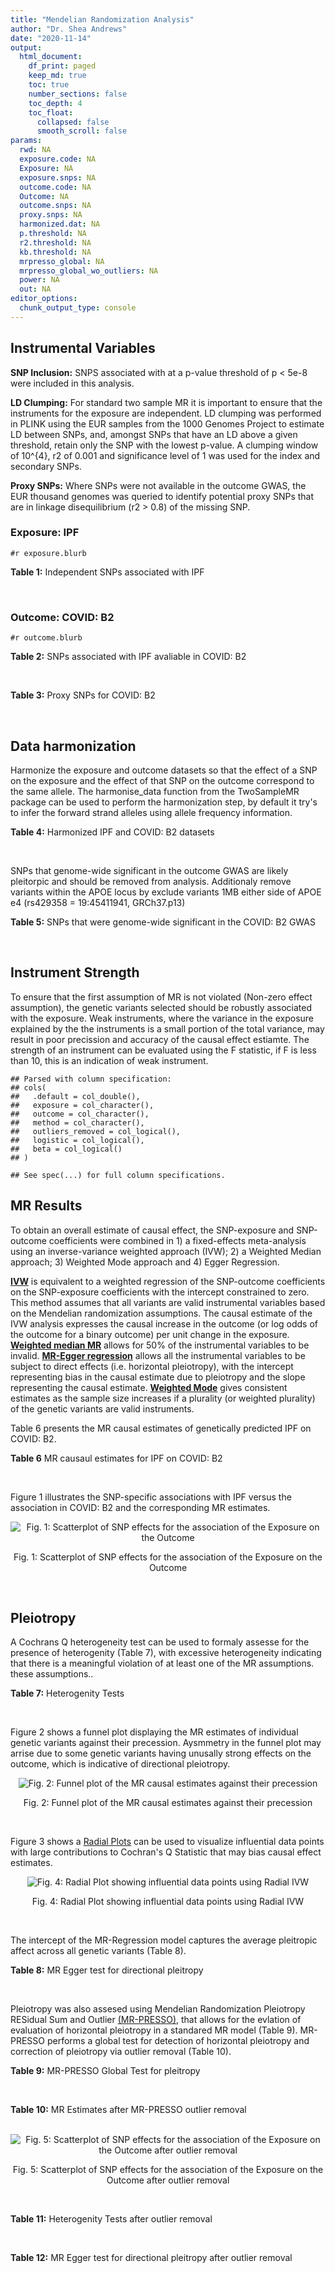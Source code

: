 ```yaml
---
title: "Mendelian Randomization Analysis"
author: "Dr. Shea Andrews"
date: "2020-11-14"
output:
  html_document:
    df_print: paged
    keep_md: true
    toc: true
    number_sections: false
    toc_depth: 4
    toc_float:
      collapsed: false
      smooth_scroll: false
params:
  rwd: NA
  exposure.code: NA
  Exposure: NA
  exposure.snps: NA
  outcome.code: NA
  Outcome: NA
  outcome.snps: NA
  proxy.snps: NA
  harmonized.dat: NA
  p.threshold: NA
  r2.threshold: NA
  kb.threshold: NA
  mrpresso_global: NA
  mrpresso_global_wo_outliers: NA
  power: NA
  out: NA
editor_options:
  chunk_output_type: console
---
```







## Instrumental Variables
**SNP Inclusion:** SNPS associated with at a p-value threshold of p < 5e-8 were included in this analysis.
<br>

**LD Clumping:** For standard two sample MR it is important to ensure that the instruments for the exposure are independent. LD clumping was performed in PLINK using the EUR samples from the 1000 Genomes Project to estimate LD between SNPs, and, amongst SNPs that have an LD above a given threshold, retain only the SNP with the lowest p-value. A clumping window of 10^{4}, r2 of 0.001 and significance level of 1 was used for the index and secondary SNPs.
<br>

**Proxy SNPs:** Where SNPs were not available in the outcome GWAS, the EUR thousand genomes was queried to identify potential proxy SNPs that are in linkage disequilibrium (r2 > 0.8) of the missing SNP.
<br>

### Exposure: IPF
`#r exposure.blurb`
<br>

**Table 1:** Independent SNPs associated with IPF
<div data-pagedtable="false">
  <script data-pagedtable-source type="application/json">
{"columns":[{"label":["SNP"],"name":[1],"type":["chr"],"align":["left"]},{"label":["CHROM"],"name":[2],"type":["dbl"],"align":["right"]},{"label":["POS"],"name":[3],"type":["dbl"],"align":["right"]},{"label":["REF"],"name":[4],"type":["chr"],"align":["left"]},{"label":["ALT"],"name":[5],"type":["chr"],"align":["left"]},{"label":["AF"],"name":[6],"type":["dbl"],"align":["right"]},{"label":["BETA"],"name":[7],"type":["dbl"],"align":["right"]},{"label":["SE"],"name":[8],"type":["dbl"],"align":["right"]},{"label":["Z"],"name":[9],"type":["dbl"],"align":["right"]},{"label":["P"],"name":[10],"type":["dbl"],"align":["right"]},{"label":["N"],"name":[11],"type":["dbl"],"align":["right"]},{"label":["TRAIT"],"name":[12],"type":["chr"],"align":["left"]}],"data":[{"1":"rs78238620","2":"3","3":"44902386","4":"T","5":"A","6":"0.053459","7":"0.4593835","8":"0.07390969","9":"6.215471","10":"5.117086e-10","11":"11259","12":"Idiopathic_Pulmonary_Fibrosis"},{"1":"rs12696304","2":"3","3":"169481271","4":"C","5":"G","6":"0.278854","7":"0.2668156","8":"0.03717319","9":"7.177635","10":"7.092778e-13","11":"11259","12":"Idiopathic_Pulmonary_Fibrosis"},{"1":"rs2013701","2":"4","3":"89885086","4":"G","5":"T","6":"0.487438","7":"-0.2424697","8":"0.03330002","9":"-7.281368","10":"3.304528e-13","11":"11259","12":"Idiopathic_Pulmonary_Fibrosis"},{"1":"rs7725218","2":"5","3":"1282414","4":"G","5":"A","6":"0.323107","7":"-0.3293240","8":"0.03544862","9":"-9.290180","10":"1.540283e-20","11":"11259","12":"Idiopathic_Pulmonary_Fibrosis"},{"1":"rs2076295","2":"6","3":"7563232","4":"T","5":"G","6":"0.468835","7":"0.3799705","8":"0.03322854","9":"11.435066","10":"2.793256e-30","11":"11259","12":"Idiopathic_Pulmonary_Fibrosis"},{"1":"rs12699415","2":"7","3":"1909479","4":"A","5":"G","6":"0.580176","7":"-0.2440172","8":"0.03400225","9":"-7.176502","10":"7.151760e-13","11":"11259","12":"Idiopathic_Pulmonary_Fibrosis"},{"1":"rs2897075","2":"7","3":"99630342","4":"C","5":"T","6":"0.391410","7":"0.2585521","8":"0.03404714","9":"7.593945","10":"3.103096e-14","11":"11259","12":"Idiopathic_Pulmonary_Fibrosis"},{"1":"rs28513081","2":"8","3":"120934126","4":"A","5":"G","6":"0.427310","7":"-0.2034907","8":"0.03346963","9":"-6.079862","10":"1.202864e-09","11":"11259","12":"Idiopathic_Pulmonary_Fibrosis"},{"1":"rs35705950","2":"11","3":"1241221","4":"G","5":"T","6":"0.140904","7":"1.5773608","8":"0.05180105","9":"30.450365","10":"1.184630e-203","11":"11259","12":"Idiopathic_Pulmonary_Fibrosis"},{"1":"rs9577395","2":"13","3":"113534984","4":"C","5":"G","6":"0.207732","7":"-0.2642992","8":"0.04115030","9":"-6.422778","10":"1.338099e-10","11":"11259","12":"Idiopathic_Pulmonary_Fibrosis"},{"1":"rs59424629","2":"15","3":"40720542","4":"G","5":"T","6":"0.538260","7":"0.2678313","8":"0.03320740","9":"8.065411","10":"7.298965e-16","11":"11259","12":"Idiopathic_Pulmonary_Fibrosis"},{"1":"rs62023891","2":"15","3":"86097216","4":"G","5":"A","6":"0.300615","7":"0.2356498","8":"0.03664299","9":"6.430965","10":"1.267962e-10","11":"11259","12":"Idiopathic_Pulmonary_Fibrosis"},{"1":"rs17652520","2":"17","3":"44098967","4":"G","5":"A","6":"0.214766","7":"-0.3286135","8":"0.04066747","9":"-8.080502","10":"6.450078e-16","11":"11259","12":"Idiopathic_Pulmonary_Fibrosis"},{"1":"rs12610495","2":"19","3":"4717672","4":"A","5":"G","6":"0.305555","7":"0.2722340","8":"0.03899250","9":"6.981701","10":"2.916276e-12","11":"11259","12":"Idiopathic_Pulmonary_Fibrosis"},{"1":"rs41308092","2":"20","3":"62324391","4":"G","5":"A","6":"0.019674","7":"0.7503587","8":"0.12196998","9":"6.151995","10":"7.651443e-10","11":"11259","12":"Idiopathic_Pulmonary_Fibrosis"}],"options":{"columns":{"min":{},"max":[10]},"rows":{"min":[10],"max":[10]},"pages":{}}}
  </script>
</div>
<br>

### Outcome: COVID: B2
`#r outcome.blurb`
<br>

**Table 2:** SNPs associated with IPF avaliable in COVID: B2
<div data-pagedtable="false">
  <script data-pagedtable-source type="application/json">
{"columns":[{"label":["SNP"],"name":[1],"type":["chr"],"align":["left"]},{"label":["CHROM"],"name":[2],"type":["dbl"],"align":["right"]},{"label":["POS"],"name":[3],"type":["dbl"],"align":["right"]},{"label":["REF"],"name":[4],"type":["chr"],"align":["left"]},{"label":["ALT"],"name":[5],"type":["chr"],"align":["left"]},{"label":["AF"],"name":[6],"type":["dbl"],"align":["right"]},{"label":["BETA"],"name":[7],"type":["dbl"],"align":["right"]},{"label":["SE"],"name":[8],"type":["dbl"],"align":["right"]},{"label":["Z"],"name":[9],"type":["dbl"],"align":["right"]},{"label":["P"],"name":[10],"type":["dbl"],"align":["right"]},{"label":["N"],"name":[11],"type":["dbl"],"align":["right"]},{"label":["TRAIT"],"name":[12],"type":["chr"],"align":["left"]}],"data":[{"1":"rs78238620","2":"3","3":"44902386","4":"T","5":"A","6":"0.05113","7":"0.0860830","8":"0.050848","9":"1.69294761","10":"9.047e-02","11":"908494","12":"COVID:_hospitalized_vs._population__eur"},{"1":"rs12696304","2":"3","3":"169481271","4":"C","5":"G","6":"0.25940","7":"0.0299240","8":"0.026000","9":"1.15092308","10":"2.498e-01","11":"908494","12":"COVID:_hospitalized_vs._population__eur"},{"1":"rs2013701","2":"4","3":"89885086","4":"G","5":"T","6":"0.52480","7":"-0.0307060","8":"0.023123","9":"-1.32794188","10":"1.842e-01","11":"907881","12":"COVID:_hospitalized_vs._population__eur"},{"1":"rs7725218","2":"5","3":"1282414","4":"G","5":"A","6":"0.34740","7":"-0.0406890","8":"0.023980","9":"-1.69678899","10":"8.974e-02","11":"908494","12":"COVID:_hospitalized_vs._population__eur"},{"1":"rs2076295","2":"6","3":"7563232","4":"T","5":"G","6":"0.43730","7":"0.0368530","8":"0.029419","9":"1.25269384","10":"2.103e-01","11":"895822","12":"COVID:_hospitalized_vs._population__eur"},{"1":"rs12699415","2":"7","3":"1909479","4":"A","5":"G","6":"0.57590","7":"-0.0435210","8":"0.023406","9":"-1.85939503","10":"6.297e-02","11":"908494","12":"COVID:_hospitalized_vs._population__eur"},{"1":"rs2897075","2":"7","3":"99630342","4":"C","5":"T","6":"0.37790","7":"0.0998730","8":"0.025046","9":"3.98758285","10":"6.675e-05","11":"905265","12":"COVID:_hospitalized_vs._population__eur"},{"1":"rs28513081","2":"8","3":"120934126","4":"A","5":"G","6":"0.46090","7":"-0.0438690","8":"0.027630","9":"-1.58773073","10":"1.124e-01","11":"898438","12":"COVID:_hospitalized_vs._population__eur"},{"1":"rs35705950","2":"11","3":"1241221","4":"G","5":"T","6":"0.11210","7":"-0.1875500","8":"0.045510","9":"-4.12107229","10":"3.769e-05","11":"624027","12":"COVID:_hospitalized_vs._population__eur"},{"1":"rs9577395","2":"13","3":"113534984","4":"C","5":"G","6":"0.21990","7":"0.0801480","8":"0.027858","9":"2.87701917","10":"4.015e-03","11":"908494","12":"COVID:_hospitalized_vs._population__eur"},{"1":"rs59424629","2":"15","3":"40720542","4":"G","5":"T","6":"0.54680","7":"0.0150460","8":"0.023010","9":"0.65388961","10":"5.132e-01","11":"908494","12":"COVID:_hospitalized_vs._population__eur"},{"1":"rs62023891","2":"15","3":"86097216","4":"G","5":"A","6":"0.30050","7":"-0.0024681","8":"0.025741","9":"-0.09588206","10":"9.236e-01","11":"908494","12":"COVID:_hospitalized_vs._population__eur"},{"1":"rs17652520","2":"17","3":"44098967","4":"G","5":"A","6":"0.18050","7":"-0.1202400","8":"0.032867","9":"-3.65838075","10":"2.539e-04","11":"898438","12":"COVID:_hospitalized_vs._population__eur"},{"1":"rs12610495","2":"19","3":"4717672","4":"A","5":"G","6":"0.31460","7":"0.1750800","8":"0.032082","9":"5.45726576","10":"4.835e-08","11":"895822","12":"COVID:_hospitalized_vs._population__eur"},{"1":"rs41308092","2":"20","3":"62324391","4":"G","5":"A","6":"0.02773","7":"-0.1034900","8":"0.087846","9":"-1.17808437","10":"2.388e-01","11":"906360","12":"COVID:_hospitalized_vs._population__eur"}],"options":{"columns":{"min":{},"max":[10]},"rows":{"min":[10],"max":[10]},"pages":{}}}
  </script>
</div>
<br>

**Table 3:** Proxy SNPs for COVID: B2
<div data-pagedtable="false">
  <script data-pagedtable-source type="application/json">
{"columns":[{"label":["proxy.outcome"],"name":[1],"type":["lgl"],"align":["right"]},{"label":["target_snp"],"name":[2],"type":["lgl"],"align":["right"]},{"label":["proxy_snp"],"name":[3],"type":["lgl"],"align":["right"]},{"label":["ld.r2"],"name":[4],"type":["lgl"],"align":["right"]},{"label":["Dprime"],"name":[5],"type":["lgl"],"align":["right"]},{"label":["ref.proxy"],"name":[6],"type":["lgl"],"align":["right"]},{"label":["alt.proxy"],"name":[7],"type":["lgl"],"align":["right"]},{"label":["CHROM"],"name":[8],"type":["lgl"],"align":["right"]},{"label":["POS"],"name":[9],"type":["lgl"],"align":["right"]},{"label":["ALT.proxy"],"name":[10],"type":["lgl"],"align":["right"]},{"label":["REF.proxy"],"name":[11],"type":["lgl"],"align":["right"]},{"label":["AF"],"name":[12],"type":["lgl"],"align":["right"]},{"label":["BETA"],"name":[13],"type":["lgl"],"align":["right"]},{"label":["SE"],"name":[14],"type":["lgl"],"align":["right"]},{"label":["P"],"name":[15],"type":["lgl"],"align":["right"]},{"label":["N"],"name":[16],"type":["lgl"],"align":["right"]},{"label":["ref"],"name":[17],"type":["lgl"],"align":["right"]},{"label":["alt"],"name":[18],"type":["lgl"],"align":["right"]},{"label":["ALT"],"name":[19],"type":["lgl"],"align":["right"]},{"label":["REF"],"name":[20],"type":["lgl"],"align":["right"]},{"label":["PHASE"],"name":[21],"type":["lgl"],"align":["right"]}],"data":[{"1":"NA","2":"NA","3":"NA","4":"NA","5":"NA","6":"NA","7":"NA","8":"NA","9":"NA","10":"NA","11":"NA","12":"NA","13":"NA","14":"NA","15":"NA","16":"NA","17":"NA","18":"NA","19":"NA","20":"NA","21":"NA"}],"options":{"columns":{"min":{},"max":[10]},"rows":{"min":[10],"max":[10]},"pages":{}}}
  </script>
</div>
<br>

## Data harmonization
Harmonize the exposure and outcome datasets so that the effect of a SNP on the exposure and the effect of that SNP on the outcome correspond to the same allele. The harmonise_data function from the TwoSampleMR package can be used to perform the harmonization step, by default it try's to infer the forward strand alleles using allele frequency information.
<br>

**Table 4:** Harmonized IPF and COVID: B2 datasets
<div data-pagedtable="false">
  <script data-pagedtable-source type="application/json">
{"columns":[{"label":["SNP"],"name":[1],"type":["chr"],"align":["left"]},{"label":["effect_allele.exposure"],"name":[2],"type":["chr"],"align":["left"]},{"label":["other_allele.exposure"],"name":[3],"type":["chr"],"align":["left"]},{"label":["effect_allele.outcome"],"name":[4],"type":["chr"],"align":["left"]},{"label":["other_allele.outcome"],"name":[5],"type":["chr"],"align":["left"]},{"label":["beta.exposure"],"name":[6],"type":["dbl"],"align":["right"]},{"label":["beta.outcome"],"name":[7],"type":["dbl"],"align":["right"]},{"label":["eaf.exposure"],"name":[8],"type":["dbl"],"align":["right"]},{"label":["eaf.outcome"],"name":[9],"type":["dbl"],"align":["right"]},{"label":["remove"],"name":[10],"type":["lgl"],"align":["right"]},{"label":["palindromic"],"name":[11],"type":["lgl"],"align":["right"]},{"label":["ambiguous"],"name":[12],"type":["lgl"],"align":["right"]},{"label":["id.outcome"],"name":[13],"type":["chr"],"align":["left"]},{"label":["chr.outcome"],"name":[14],"type":["dbl"],"align":["right"]},{"label":["pos.outcome"],"name":[15],"type":["dbl"],"align":["right"]},{"label":["se.outcome"],"name":[16],"type":["dbl"],"align":["right"]},{"label":["z.outcome"],"name":[17],"type":["dbl"],"align":["right"]},{"label":["pval.outcome"],"name":[18],"type":["dbl"],"align":["right"]},{"label":["samplesize.outcome"],"name":[19],"type":["dbl"],"align":["right"]},{"label":["outcome"],"name":[20],"type":["chr"],"align":["left"]},{"label":["mr_keep.outcome"],"name":[21],"type":["lgl"],"align":["right"]},{"label":["pval_origin.outcome"],"name":[22],"type":["chr"],"align":["left"]},{"label":["chr.exposure"],"name":[23],"type":["dbl"],"align":["right"]},{"label":["pos.exposure"],"name":[24],"type":["dbl"],"align":["right"]},{"label":["se.exposure"],"name":[25],"type":["dbl"],"align":["right"]},{"label":["z.exposure"],"name":[26],"type":["dbl"],"align":["right"]},{"label":["pval.exposure"],"name":[27],"type":["dbl"],"align":["right"]},{"label":["samplesize.exposure"],"name":[28],"type":["dbl"],"align":["right"]},{"label":["exposure"],"name":[29],"type":["chr"],"align":["left"]},{"label":["mr_keep.exposure"],"name":[30],"type":["lgl"],"align":["right"]},{"label":["pval_origin.exposure"],"name":[31],"type":["chr"],"align":["left"]},{"label":["id.exposure"],"name":[32],"type":["chr"],"align":["left"]},{"label":["action"],"name":[33],"type":["dbl"],"align":["right"]},{"label":["mr_keep"],"name":[34],"type":["lgl"],"align":["right"]},{"label":["pt"],"name":[35],"type":["dbl"],"align":["right"]},{"label":["pleitropy_keep"],"name":[36],"type":["lgl"],"align":["right"]},{"label":["mrpresso_RSSobs"],"name":[37],"type":["dbl"],"align":["right"]},{"label":["mrpresso_pval"],"name":[38],"type":["chr"],"align":["left"]},{"label":["mrpresso_keep"],"name":[39],"type":["lgl"],"align":["right"]}],"data":[{"1":"rs12610495","2":"G","3":"A","4":"G","5":"A","6":"0.2722340","7":"0.1750800","8":"0.305555","9":"0.31460","10":"FALSE","11":"FALSE","12":"FALSE","13":"sLnOwY","14":"19","15":"4717672","16":"0.032082","17":"5.45726576","18":"4.835e-08","19":"895822","20":"covidhgi2020anaB2v4eur","21":"TRUE","22":"reported","23":"19","24":"4717672","25":"0.03899250","26":"6.981701","27":"2.916276e-12","28":"11259","29":"Allen2020ipf","30":"TRUE","31":"reported","32":"U7at2s","33":"2","34":"TRUE","35":"5e-08","36":"FALSE","37":"NA","38":"NA","39":"NA"},{"1":"rs12696304","2":"G","3":"C","4":"G","5":"C","6":"0.2668156","7":"0.0299240","8":"0.278854","9":"0.25940","10":"FALSE","11":"TRUE","12":"FALSE","13":"sLnOwY","14":"3","15":"169481271","16":"0.026000","17":"1.15092308","18":"2.498e-01","19":"908494","20":"covidhgi2020anaB2v4eur","21":"TRUE","22":"reported","23":"3","24":"169481271","25":"0.03717319","26":"7.177635","27":"7.092778e-13","28":"11259","29":"Allen2020ipf","30":"TRUE","31":"reported","32":"U7at2s","33":"2","34":"TRUE","35":"5e-08","36":"TRUE","37":"8.696884e-04","38":"1","39":"TRUE"},{"1":"rs12699415","2":"G","3":"A","4":"G","5":"A","6":"-0.2440172","7":"-0.0435210","8":"0.580176","9":"0.57590","10":"FALSE","11":"FALSE","12":"FALSE","13":"sLnOwY","14":"7","15":"1909479","16":"0.023406","17":"-1.85939503","18":"6.297e-02","19":"908494","20":"covidhgi2020anaB2v4eur","21":"TRUE","22":"reported","23":"7","24":"1909479","25":"0.03400225","26":"-7.176502","27":"7.151760e-13","28":"11259","29":"Allen2020ipf","30":"TRUE","31":"reported","32":"U7at2s","33":"2","34":"TRUE","35":"5e-08","36":"TRUE","37":"1.924073e-03","38":"0.8582","39":"TRUE"},{"1":"rs17652520","2":"A","3":"G","4":"A","5":"G","6":"-0.3286135","7":"-0.1202400","8":"0.214766","9":"0.18050","10":"FALSE","11":"FALSE","12":"FALSE","13":"sLnOwY","14":"17","15":"44098967","16":"0.032867","17":"-3.65838075","18":"2.539e-04","19":"898438","20":"covidhgi2020anaB2v4eur","21":"TRUE","22":"reported","23":"17","24":"44098967","25":"0.04066747","26":"-8.080502","27":"6.450078e-16","28":"11259","29":"Allen2020ipf","30":"TRUE","31":"reported","32":"U7at2s","33":"2","34":"TRUE","35":"5e-08","36":"TRUE","37":"1.511810e-02","38":"0.0056","39":"FALSE"},{"1":"rs2013701","2":"T","3":"G","4":"T","5":"G","6":"-0.2424697","7":"-0.0307060","8":"0.487438","9":"0.52480","10":"FALSE","11":"FALSE","12":"FALSE","13":"sLnOwY","14":"4","15":"89885086","16":"0.023123","17":"-1.32794188","18":"1.842e-01","19":"907881","20":"covidhgi2020anaB2v4eur","21":"TRUE","22":"reported","23":"4","24":"89885086","25":"0.03330002","26":"-7.281368","27":"3.304528e-13","28":"11259","29":"Allen2020ipf","30":"TRUE","31":"reported","32":"U7at2s","33":"2","34":"TRUE","35":"5e-08","36":"TRUE","37":"9.312698e-04","38":"1","39":"TRUE"},{"1":"rs2076295","2":"G","3":"T","4":"G","5":"T","6":"0.3799705","7":"0.0368530","8":"0.468835","9":"0.43730","10":"FALSE","11":"FALSE","12":"FALSE","13":"sLnOwY","14":"6","15":"7563232","16":"0.029419","17":"1.25269384","18":"2.103e-01","19":"895822","20":"covidhgi2020anaB2v4eur","21":"TRUE","22":"reported","23":"6","24":"7563232","25":"0.03322854","26":"11.435066","27":"2.793256e-30","28":"11259","29":"Allen2020ipf","30":"TRUE","31":"reported","32":"U7at2s","33":"2","34":"TRUE","35":"5e-08","36":"TRUE","37":"1.361667e-03","38":"1","39":"TRUE"},{"1":"rs28513081","2":"G","3":"A","4":"G","5":"A","6":"-0.2034907","7":"-0.0438690","8":"0.427310","9":"0.46090","10":"FALSE","11":"FALSE","12":"FALSE","13":"sLnOwY","14":"8","15":"120934126","16":"0.027630","17":"-1.58773073","18":"1.124e-01","19":"898438","20":"covidhgi2020anaB2v4eur","21":"TRUE","22":"reported","23":"8","24":"120934126","25":"0.03346963","26":"-6.079862","27":"1.202864e-09","28":"11259","29":"Allen2020ipf","30":"TRUE","31":"reported","32":"U7at2s","33":"2","34":"TRUE","35":"5e-08","36":"TRUE","37":"1.895350e-03","38":"1","39":"TRUE"},{"1":"rs2897075","2":"T","3":"C","4":"T","5":"C","6":"0.2585521","7":"0.0998730","8":"0.391410","9":"0.37790","10":"FALSE","11":"FALSE","12":"FALSE","13":"sLnOwY","14":"7","15":"99630342","16":"0.025046","17":"3.98758285","18":"6.675e-05","19":"905265","20":"covidhgi2020anaB2v4eur","21":"TRUE","22":"reported","23":"7","24":"99630342","25":"0.03404714","26":"7.593945","27":"3.103096e-14","28":"11259","29":"Allen2020ipf","30":"TRUE","31":"reported","32":"U7at2s","33":"2","34":"TRUE","35":"5e-08","36":"TRUE","37":"1.050419e-02","38":"<0.0014","39":"FALSE"},{"1":"rs35705950","2":"T","3":"G","4":"T","5":"G","6":"1.5773608","7":"-0.1875500","8":"0.140904","9":"0.11210","10":"FALSE","11":"FALSE","12":"FALSE","13":"sLnOwY","14":"11","15":"1241221","16":"0.045510","17":"-4.12107229","18":"3.769e-05","19":"624027","20":"covidhgi2020anaB2v4eur","21":"TRUE","22":"reported","23":"11","24":"1241221","25":"0.05180105","26":"30.450365","27":"1.000000e-200","28":"11259","29":"Allen2020ipf","30":"TRUE","31":"reported","32":"U7at2s","33":"2","34":"TRUE","35":"5e-08","36":"TRUE","37":"1.338460e-01","38":"0.0014","39":"FALSE"},{"1":"rs41308092","2":"A","3":"G","4":"A","5":"G","6":"0.7503587","7":"-0.1034900","8":"0.019674","9":"0.02773","10":"FALSE","11":"FALSE","12":"FALSE","13":"sLnOwY","14":"20","15":"62324391","16":"0.087846","17":"-1.17808437","18":"2.388e-01","19":"906360","20":"covidhgi2020anaB2v4eur","21":"TRUE","22":"reported","23":"20","24":"62324391","25":"0.12196998","26":"6.151995","27":"7.651443e-10","28":"11259","29":"Allen2020ipf","30":"TRUE","31":"reported","32":"U7at2s","33":"2","34":"TRUE","35":"5e-08","36":"TRUE","37":"1.235988e-02","38":"1","39":"TRUE"},{"1":"rs59424629","2":"T","3":"G","4":"T","5":"G","6":"0.2678313","7":"0.0150460","8":"0.538260","9":"0.54680","10":"FALSE","11":"FALSE","12":"FALSE","13":"sLnOwY","14":"15","15":"40720542","16":"0.023010","17":"0.65388961","18":"5.132e-01","19":"908494","20":"covidhgi2020anaB2v4eur","21":"TRUE","22":"reported","23":"15","24":"40720542","25":"0.03320740","26":"8.065411","27":"7.298965e-16","28":"11259","29":"Allen2020ipf","30":"TRUE","31":"reported","32":"U7at2s","33":"2","34":"TRUE","35":"5e-08","36":"TRUE","37":"2.002249e-04","38":"1","39":"TRUE"},{"1":"rs62023891","2":"A","3":"G","4":"A","5":"G","6":"0.2356498","7":"-0.0024681","8":"0.300615","9":"0.30050","10":"FALSE","11":"FALSE","12":"FALSE","13":"sLnOwY","14":"15","15":"86097216","16":"0.025741","17":"-0.09588206","18":"9.236e-01","19":"908494","20":"covidhgi2020anaB2v4eur","21":"TRUE","22":"reported","23":"15","24":"86097216","25":"0.03664299","26":"6.430965","27":"1.267962e-10","28":"11259","29":"Allen2020ipf","30":"TRUE","31":"reported","32":"U7at2s","33":"2","34":"TRUE","35":"5e-08","36":"TRUE","37":"1.626948e-05","38":"1","39":"TRUE"},{"1":"rs7725218","2":"A","3":"G","4":"A","5":"G","6":"-0.3293240","7":"-0.0406890","8":"0.323107","9":"0.34740","10":"FALSE","11":"FALSE","12":"FALSE","13":"sLnOwY","14":"5","15":"1282414","16":"0.023980","17":"-1.69678899","18":"8.974e-02","19":"908494","20":"covidhgi2020anaB2v4eur","21":"TRUE","22":"reported","23":"5","24":"1282414","25":"0.03544862","26":"-9.290180","27":"1.540283e-20","28":"11259","29":"Allen2020ipf","30":"TRUE","31":"reported","32":"U7at2s","33":"2","34":"TRUE","35":"5e-08","36":"TRUE","37":"1.739008e-03","38":"1","39":"TRUE"},{"1":"rs78238620","2":"A","3":"T","4":"A","5":"T","6":"0.4593835","7":"0.0860830","8":"0.053459","9":"0.05113","10":"FALSE","11":"TRUE","12":"FALSE","13":"sLnOwY","14":"3","15":"44902386","16":"0.050848","17":"1.69294761","18":"9.047e-02","19":"908494","20":"covidhgi2020anaB2v4eur","21":"TRUE","22":"reported","23":"3","24":"44902386","25":"0.07390969","26":"6.215471","27":"5.117086e-10","28":"11259","29":"Allen2020ipf","30":"TRUE","31":"reported","32":"U7at2s","33":"2","34":"TRUE","35":"5e-08","36":"TRUE","37":"7.392177e-03","38":"1","39":"TRUE"},{"1":"rs9577395","2":"G","3":"C","4":"G","5":"C","6":"-0.2642992","7":"0.0801480","8":"0.207732","9":"0.21990","10":"FALSE","11":"TRUE","12":"FALSE","13":"sLnOwY","14":"13","15":"113534984","16":"0.027858","17":"2.87701917","18":"4.015e-03","19":"908494","20":"covidhgi2020anaB2v4eur","21":"TRUE","22":"reported","23":"13","24":"113534984","25":"0.04115030","26":"-6.422778","27":"1.338099e-10","28":"11259","29":"Allen2020ipf","30":"TRUE","31":"reported","32":"U7at2s","33":"2","34":"TRUE","35":"5e-08","36":"TRUE","37":"7.171371e-03","38":"0.063","39":"TRUE"}],"options":{"columns":{"min":{},"max":[10]},"rows":{"min":[10],"max":[10]},"pages":{}}}
  </script>
</div>
<br>

SNPs that genome-wide significant in the outcome GWAS are likely pleitorpic and should be removed from analysis. Additionaly remove variants within the APOE locus by exclude variants 1MB either side of APOE e4 (rs429358 = 19:45411941, GRCh37.p13)
<br>


**Table 5:** SNPs that were genome-wide significant in the COVID: B2 GWAS
<div data-pagedtable="false">
  <script data-pagedtable-source type="application/json">
{"columns":[{"label":["SNP"],"name":[1],"type":["chr"],"align":["left"]},{"label":["chr.outcome"],"name":[2],"type":["dbl"],"align":["right"]},{"label":["pos.outcome"],"name":[3],"type":["dbl"],"align":["right"]},{"label":["pval.exposure"],"name":[4],"type":["dbl"],"align":["right"]},{"label":["pval.outcome"],"name":[5],"type":["dbl"],"align":["right"]}],"data":[{"1":"rs12610495","2":"19","3":"4717672","4":"2.916276e-12","5":"4.835e-08"}],"options":{"columns":{"min":{},"max":[10]},"rows":{"min":[10],"max":[10]},"pages":{}}}
  </script>
</div>
<br>


## Instrument Strength
To ensure that the first assumption of MR is not violated (Non-zero effect assumption), the genetic variants selected should be robustly associated with the exposure. Weak instruments, where the variance in the exposure explained by the the instruments is a small portion of the total variance, may result in poor precission and accuracy of the causal effect estiamte. The strength of an instrument can be evaluated using the F statistic, if F is less than 10, this is an indication of weak instrument.


```
## Parsed with column specification:
## cols(
##   .default = col_double(),
##   exposure = col_character(),
##   outcome = col_character(),
##   method = col_character(),
##   outliers_removed = col_logical(),
##   logistic = col_logical(),
##   beta = col_logical()
## )
```

```
## See spec(...) for full column specifications.
```

<div data-pagedtable="false">
  <script data-pagedtable-source type="application/json">
{"columns":[{"label":["outliers_removed"],"name":[1],"type":["lgl"],"align":["right"]},{"label":["pve.exposure"],"name":[2],"type":["dbl"],"align":["right"]},{"label":["F"],"name":[3],"type":["dbl"],"align":["right"]},{"label":["Alpha"],"name":[4],"type":["dbl"],"align":["right"]},{"label":["NCP"],"name":[5],"type":["dbl"],"align":["right"]},{"label":["Power"],"name":[6],"type":["dbl"],"align":["right"]}],"data":[{"1":"FALSE","2":"0.13874555","3":"129.38394","4":"0.05","5":"1.04594","6":"0.1757432"},{"1":"TRUE","2":"0.05599105","3":"60.64382","4":"0.05","5":"12.24183","6":"0.9380818"}],"options":{"columns":{"min":{},"max":[10]},"rows":{"min":[10],"max":[10]},"pages":{}}}
  </script>
</div>

##  MR Results
To obtain an overall estimate of causal effect, the SNP-exposure and SNP-outcome coefficients were combined in 1) a fixed-effects meta-analysis using an inverse-variance weighted approach (IVW); 2) a Weighted Median approach; 3) Weighted Mode approach and 4) Egger Regression.


[**IVW**](https://doi.org/10.1002/gepi.21758) is equivalent to a weighted regression of the SNP-outcome coefficients on the SNP-exposure coefficients with the intercept constrained to zero. This method assumes that all variants are valid instrumental variables based on the Mendelian randomization assumptions. The causal estimate of the IVW analysis expresses the causal increase in the outcome (or log odds of the outcome for a binary outcome) per unit change in the exposure. [**Weighted median MR**](https://doi.org/10.1002/gepi.21965) allows for 50% of the instrumental variables to be invalid. [**MR-Egger regression**](https://doi.org/10.1093/ije/dyw220) allows all the instrumental variables to be subject to direct effects (i.e. horizontal pleiotropy), with the intercept representing bias in the causal estimate due to pleiotropy and the slope representing the causal estimate. [**Weighted Mode**](https://doi.org/10.1093/ije/dyx102) gives consistent estimates as the sample size increases if a plurality (or weighted plurality) of the genetic variants are valid instruments.
<br>



Table 6 presents the MR causal estimates of genetically predicted IPF on COVID: B2.
<br>

**Table 6** MR causaul estimates for IPF on COVID: B2
<div data-pagedtable="false">
  <script data-pagedtable-source type="application/json">
{"columns":[{"label":["id.exposure"],"name":[1],"type":["chr"],"align":["left"]},{"label":["id.outcome"],"name":[2],"type":["chr"],"align":["left"]},{"label":["outcome"],"name":[3],"type":["fctr"],"align":["left"]},{"label":["exposure"],"name":[4],"type":["fctr"],"align":["left"]},{"label":["method"],"name":[5],"type":["fctr"],"align":["left"]},{"label":["nsnp"],"name":[6],"type":["int"],"align":["right"]},{"label":["b"],"name":[7],"type":["dbl"],"align":["right"]},{"label":["se"],"name":[8],"type":["dbl"],"align":["right"]},{"label":["pval"],"name":[9],"type":["dbl"],"align":["right"]}],"data":[{"1":"U7at2s","2":"sLnOwY","3":"covidhgi2020anaB2v4eur","4":"Allen2020ipf","5":"Inverse variance weighted (fixed effects)","6":"14","7":"0.006092492","8":"0.01959154","9":"0.75581917"},{"1":"U7at2s","2":"sLnOwY","3":"covidhgi2020anaB2v4eur","4":"Allen2020ipf","5":"Weighted median","6":"14","7":"-0.030973576","8":"0.04084441","9":"0.44825290"},{"1":"U7at2s","2":"sLnOwY","3":"covidhgi2020anaB2v4eur","4":"Allen2020ipf","5":"Weighted mode","6":"14","7":"-0.116596309","8":"0.03347882","9":"0.00404618"},{"1":"U7at2s","2":"sLnOwY","3":"covidhgi2020anaB2v4eur","4":"Allen2020ipf","5":"MR Egger","6":"14","7":"-0.153008737","8":"0.06171805","9":"0.02900284"}],"options":{"columns":{"min":{},"max":[10]},"rows":{"min":[10],"max":[10]},"pages":{}}}
  </script>
</div>
<br>

Figure 1 illustrates the SNP-specific associations with IPF versus the association in COVID: B2 and the corresponding MR estimates.
<br>

<div class="figure" style="text-align: center">
<img src="/sc/arion/projects/LOAD/shea/Projects/MRcovid/results/MRcovideur/Allen2020ipf/covidhgi2020anaB2v4eur/Allen2020ipf_5e-8_covidhgi2020anaB2v4eur_MR_Analaysis_files/figure-html/scatter_plot-1.png" alt="Fig. 1: Scatterplot of SNP effects for the association of the Exposure on the Outcome"  />
<p class="caption">Fig. 1: Scatterplot of SNP effects for the association of the Exposure on the Outcome</p>
</div>
<br>


## Pleiotropy
A Cochrans Q heterogeneity test can be used to formaly assesse for the presence of heterogenity (Table 7), with excessive heterogeneity indicating that there is a meaningful violation of at least one of the MR assumptions.
these assumptions..
<br>

**Table 7:** Heterogenity Tests
<div data-pagedtable="false">
  <script data-pagedtable-source type="application/json">
{"columns":[{"label":["id.exposure"],"name":[1],"type":["chr"],"align":["left"]},{"label":["id.outcome"],"name":[2],"type":["chr"],"align":["left"]},{"label":["outcome"],"name":[3],"type":["fctr"],"align":["left"]},{"label":["exposure"],"name":[4],"type":["fctr"],"align":["left"]},{"label":["method"],"name":[5],"type":["fctr"],"align":["left"]},{"label":["Q"],"name":[6],"type":["dbl"],"align":["right"]},{"label":["Q_df"],"name":[7],"type":["dbl"],"align":["right"]},{"label":["Q_pval"],"name":[8],"type":["dbl"],"align":["right"]}],"data":[{"1":"U7at2s","2":"sLnOwY","3":"covidhgi2020anaB2v4eur","4":"Allen2020ipf","5":"MR Egger","6":"39.68847","7":"12","8":"8.098992e-05"},{"1":"U7at2s","2":"sLnOwY","3":"covidhgi2020anaB2v4eur","4":"Allen2020ipf","5":"Inverse variance weighted","6":"72.65368","7":"13","8":"2.596860e-10"}],"options":{"columns":{"min":{},"max":[10]},"rows":{"min":[10],"max":[10]},"pages":{}}}
  </script>
</div>
<br>

Figure 2 shows a funnel plot displaying the MR estimates of individual genetic variants against their precession. Aysmmetry in the funnel plot may arrise due to some genetic variants having unusally strong effects on the outcome, which is indicative of directional pleiotropy.
<br>

<div class="figure" style="text-align: center">
<img src="/sc/arion/projects/LOAD/shea/Projects/MRcovid/results/MRcovideur/Allen2020ipf/covidhgi2020anaB2v4eur/Allen2020ipf_5e-8_covidhgi2020anaB2v4eur_MR_Analaysis_files/figure-html/funnel_plot-1.png" alt="Fig. 2: Funnel plot of the MR causal estimates against their precession"  />
<p class="caption">Fig. 2: Funnel plot of the MR causal estimates against their precession</p>
</div>
<br>

Figure 3 shows a [Radial Plots](https://github.com/WSpiller/RadialMR) can be used to visualize influential data points with large contributions to Cochran's Q Statistic that may bias causal effect estimates.



<div class="figure" style="text-align: center">
<img src="/sc/arion/projects/LOAD/shea/Projects/MRcovid/results/MRcovideur/Allen2020ipf/covidhgi2020anaB2v4eur/Allen2020ipf_5e-8_covidhgi2020anaB2v4eur_MR_Analaysis_files/figure-html/Radial_Plot-1.png" alt="Fig. 4: Radial Plot showing influential data points using Radial IVW"  />
<p class="caption">Fig. 4: Radial Plot showing influential data points using Radial IVW</p>
</div>
<br>

The intercept of the MR-Regression model captures the average pleitropic affect across all genetic variants (Table 8).
<br>

**Table 8:** MR Egger test for directional pleitropy
<div data-pagedtable="false">
  <script data-pagedtable-source type="application/json">
{"columns":[{"label":["id.exposure"],"name":[1],"type":["chr"],"align":["left"]},{"label":["id.outcome"],"name":[2],"type":["chr"],"align":["left"]},{"label":["outcome"],"name":[3],"type":["fctr"],"align":["left"]},{"label":["exposure"],"name":[4],"type":["fctr"],"align":["left"]},{"label":["egger_intercept"],"name":[5],"type":["dbl"],"align":["right"]},{"label":["se"],"name":[6],"type":["dbl"],"align":["right"]},{"label":["pval"],"name":[7],"type":["dbl"],"align":["right"]}],"data":[{"1":"U7at2s","2":"sLnOwY","3":"covidhgi2020anaB2v4eur","4":"Allen2020ipf","5":"0.07500003","6":"0.0237561","7":"0.008265458"}],"options":{"columns":{"min":{},"max":[10]},"rows":{"min":[10],"max":[10]},"pages":{}}}
  </script>
</div>
<br>

Pleiotropy was also assesed using Mendelian Randomization Pleiotropy RESidual Sum and Outlier [(MR-PRESSO)](https://doi.org/10.1038/s41588-018-0099-7), that allows for the evlation of evaluation of horizontal pleiotropy in a standared MR model (Table 9). MR-PRESSO performs a global test for detection of horizontal pleiotropy and correction of pleiotropy via outlier removal (Table 10).
<br>

**Table 9:** MR-PRESSO Global Test for pleitropy
<div data-pagedtable="false">
  <script data-pagedtable-source type="application/json">
{"columns":[{"label":["id.exposure"],"name":[1],"type":["chr"],"align":["left"]},{"label":["id.outcome"],"name":[2],"type":["chr"],"align":["left"]},{"label":["outcome"],"name":[3],"type":["chr"],"align":["left"]},{"label":["exposure"],"name":[4],"type":["chr"],"align":["left"]},{"label":["pt"],"name":[5],"type":["dbl"],"align":["right"]},{"label":["outliers_removed"],"name":[6],"type":["lgl"],"align":["right"]},{"label":["n_outliers"],"name":[7],"type":["dbl"],"align":["right"]},{"label":["RSSobs"],"name":[8],"type":["dbl"],"align":["right"]},{"label":["pval"],"name":[9],"type":["chr"],"align":["left"]}],"data":[{"1":"U7at2s","2":"sLnOwY","3":"covidhgi2020anaB2v4eur","4":"Allen2020ipf","5":"5e-08","6":"FALSE","7":"3","8":"123.0885","9":"<1e-04"}],"options":{"columns":{"min":{},"max":[10]},"rows":{"min":[10],"max":[10]},"pages":{}}}
  </script>
</div>
<br>


**Table 10:** MR Estimates after MR-PRESSO outlier removal
<div data-pagedtable="false">
  <script data-pagedtable-source type="application/json">
{"columns":[{"label":["id.exposure"],"name":[1],"type":["chr"],"align":["left"]},{"label":["id.outcome"],"name":[2],"type":["chr"],"align":["left"]},{"label":["outcome"],"name":[3],"type":["fctr"],"align":["left"]},{"label":["exposure"],"name":[4],"type":["fctr"],"align":["left"]},{"label":["method"],"name":[5],"type":["fctr"],"align":["left"]},{"label":["nsnp"],"name":[6],"type":["int"],"align":["right"]},{"label":["b"],"name":[7],"type":["dbl"],"align":["right"]},{"label":["se"],"name":[8],"type":["dbl"],"align":["right"]},{"label":["pval"],"name":[9],"type":["dbl"],"align":["right"]}],"data":[{"1":"U7at2s","2":"sLnOwY","3":"covidhgi2020anaB2v4eur","4":"Allen2020ipf","5":"Inverse variance weighted (fixed effects)","6":"11","7":"0.067612345","8":"0.02889756","9":"0.019297933"},{"1":"U7at2s","2":"sLnOwY","3":"covidhgi2020anaB2v4eur","4":"Allen2020ipf","5":"Weighted median","6":"11","7":"0.111527133","8":"0.03876548","9":"0.004015131"},{"1":"U7at2s","2":"sLnOwY","3":"covidhgi2020anaB2v4eur","4":"Allen2020ipf","5":"Weighted mode","6":"11","7":"0.117762210","8":"0.04986361","9":"0.039838471"},{"1":"U7at2s","2":"sLnOwY","3":"covidhgi2020anaB2v4eur","4":"Allen2020ipf","5":"MR Egger","6":"11","7":"-0.006211005","8":"0.17663369","9":"0.972717150"}],"options":{"columns":{"min":{},"max":[10]},"rows":{"min":[10],"max":[10]},"pages":{}}}
  </script>
</div>
<br>

<div class="figure" style="text-align: center">
<img src="/sc/arion/projects/LOAD/shea/Projects/MRcovid/results/MRcovideur/Allen2020ipf/covidhgi2020anaB2v4eur/Allen2020ipf_5e-8_covidhgi2020anaB2v4eur_MR_Analaysis_files/figure-html/scatter_plot_outlier-1.png" alt="Fig. 5: Scatterplot of SNP effects for the association of the Exposure on the Outcome after outlier removal"  />
<p class="caption">Fig. 5: Scatterplot of SNP effects for the association of the Exposure on the Outcome after outlier removal</p>
</div>
<br>

**Table 11:** Heterogenity Tests after outlier removal
<div data-pagedtable="false">
  <script data-pagedtable-source type="application/json">
{"columns":[{"label":["id.exposure"],"name":[1],"type":["chr"],"align":["left"]},{"label":["id.outcome"],"name":[2],"type":["chr"],"align":["left"]},{"label":["outcome"],"name":[3],"type":["fctr"],"align":["left"]},{"label":["exposure"],"name":[4],"type":["fctr"],"align":["left"]},{"label":["method"],"name":[5],"type":["fctr"],"align":["left"]},{"label":["Q"],"name":[6],"type":["dbl"],"align":["right"]},{"label":["Q_df"],"name":[7],"type":["dbl"],"align":["right"]},{"label":["Q_pval"],"name":[8],"type":["dbl"],"align":["right"]}],"data":[{"1":"U7at2s","2":"sLnOwY","3":"covidhgi2020anaB2v4eur","4":"Allen2020ipf","5":"MR Egger","6":"20.58274","7":"9","8":"0.01463767"},{"1":"U7at2s","2":"sLnOwY","3":"covidhgi2020anaB2v4eur","4":"Allen2020ipf","5":"Inverse variance weighted","6":"21.00827","7":"10","8":"0.02103596"}],"options":{"columns":{"min":{},"max":[10]},"rows":{"min":[10],"max":[10]},"pages":{}}}
  </script>
</div>
<br>

**Table 12:** MR Egger test for directional pleitropy after outlier removal
<div data-pagedtable="false">
  <script data-pagedtable-source type="application/json">
{"columns":[{"label":["id.exposure"],"name":[1],"type":["chr"],"align":["left"]},{"label":["id.outcome"],"name":[2],"type":["chr"],"align":["left"]},{"label":["outcome"],"name":[3],"type":["fctr"],"align":["left"]},{"label":["exposure"],"name":[4],"type":["fctr"],"align":["left"]},{"label":["egger_intercept"],"name":[5],"type":["dbl"],"align":["right"]},{"label":["se"],"name":[6],"type":["dbl"],"align":["right"]},{"label":["pval"],"name":[7],"type":["dbl"],"align":["right"]}],"data":[{"1":"U7at2s","2":"sLnOwY","3":"covidhgi2020anaB2v4eur","4":"Allen2020ipf","5":"0.02183427","6":"0.05061769","7":"0.6763572"}],"options":{"columns":{"min":{},"max":[10]},"rows":{"min":[10],"max":[10]},"pages":{}}}
  </script>
</div>
<br>
